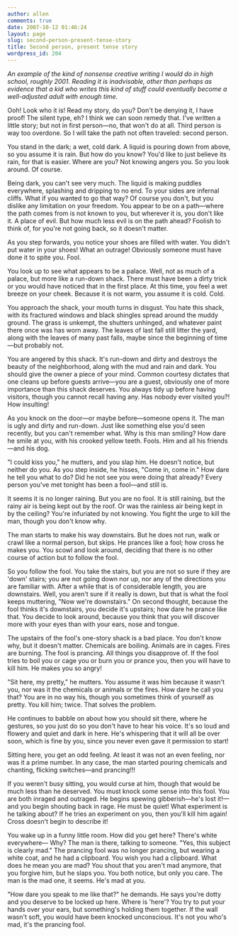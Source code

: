 ```yaml
---
author: allen
comments: true
date: 2007-10-12 01:46:24
layout: page
slug: second-person-present-tense-story
title: Second person, present tense story
wordpress_id: 204
---
```


*An example of the kind of nonsense creative writing I would do in high school, roughly 2001. Reading it is inadvisable, other than perhaps as evidence that a kid who writes this kind of stuff could eventually become a well-adjusted adult with enough time.*

Ooh! Look who it is! Read my story, do you? Don't be denying it, I have proof! The silent type, eh? I think we can soon remedy that. I've written a little story; but not in first person—no, that won't do at all. Third person is way too overdone. So I will take the path not often traveled: second person.

You stand in the dark; a wet, cold dark. A liquid is pouring down from above, so you assume it is rain. But how do you know? You'd like to just believe its rain, for that is easier. Where are you? Not knowing angers you. So you look around. Of course.

Being dark, you can't see very much. The liquid is making puddles everywhere, splashing and dripping to no end. To your sides are infernal cliffs. What if you wanted to go that way? Of course you don't, but you dislike any limitation on your freedom. You appear to be on a path—where the path comes from is not known to you, but wherever it is, you don't like it. A place of evil. But how much less evil is on the path ahead? Foolish to think of, for you're not going back, so it doesn't matter.

As you step forwards, you notice your shoes are filled with water. You didn't put water in your shoes! What an outrage! Obviously someone must have done it to spite you. Fool.

You look up to see what appears to be a palace. Well, not as much of a palace, but more like a run-down shack. There must have been a dirty trick or you would have noticed that in the first place. At this time, you feel a wet breeze on your cheek. Because it is not warm, you assume it is cold. Cold.

You approach the shack, your mouth turns in disgust. You hate this shack, with its fractured windows and black shingles spread around the muddy ground. The grass is unkempt, the shutters unhinged, and whatever paint there once was has worn away. The leaves of last fall still litter the yard, along with the leaves of many past falls, maybe since the beginning of time—but probably not.

You are angered by this shack. It's run-down and dirty and destroys the beauty of the neighborhood, along with the mud and rain and dark. You should give the owner a piece of your mind. Common courtesy dictates that one cleans up before guests arrive—you are a guest, obviously one of more importance than this shack deserves. You always tidy up before having visitors, though you cannot recall having any. Has nobody ever visited you?! How insulting!

As you knock on the door—or maybe before—someone opens it. The man is ugly and dirty and run-down. Just like something else you'd seen recently, but you can't remember what. Why is this man smiling? How dare he smile at you, with his crooked yellow teeth. Fools. Him and all his friends—and his dog.

"I could kiss you," he mutters, and you slap him. He doesn't notice, but neither do you. As you step inside, he hisses, "Come in, come in." How dare he tell you what to do? Did he not see you were doing that already? Every person you've met tonight has been a fool—and still is.

It seems it is no longer raining. But you are no fool. It is still raining, but the rainy air is being kept out by the roof. Or was the rainless air being kept in by the ceiling? You're infuriated by not knowing. You fight the urge to kill the man, though you don't know why.

The man starts to make his way downstairs. But he does not run, walk or crawl like a normal person, but skips. He prances like a fool; how cross he makes you. You scowl and look around, deciding that there is no other course of action but to follow the fool.

So you follow the fool. You take the stairs, but you are not so sure if they are 'down' stairs; you are not going down nor up, nor any of the directions you are familiar with. After a while that is of considerable length, you are downstairs. Well, you aren't sure if it really is down, but that is what the fool keeps muttering, "Now we're downstairs." On second thought, because the fool thinks it's downstairs, you decide it's upstairs; how dare he prance like that. You decide to look around, because you think that you will discover more with your eyes than with your ears, nose and tongue.

The upstairs of the fool's one-story shack is a bad place. You don't know why, but it doesn't matter. Chemicals are boiling. Animals are in cages. Fires are burning. The fool is prancing. All things you disapprove of. If the fool tries to boil you or cage you or burn you or prance you, then you will have to kill him. He makes you so angry!

"Sit here, my pretty," he mutters. You assume it was him because it wasn't you, nor was it the chemicals or animals or the fires. How dare he call you that? You are in no way his, though you sometimes think of yourself as pretty. You kill him; twice. That solves the problem.

He continues to babble on about how you should sit there, where he gestures, so you just do so you don't have to hear his voice. It's so loud and flowery and quiet and dark in here. He's whispering that it will all be over soon, which is fine by you, since you never even gave it permission to start!

Sitting here, you get an odd feeling. At least it was not an even feeling, nor was it a prime number. In any case, the man started pouring chemicals and chanting, flicking switches—and prancing!!!

If you weren't busy sitting, you would curse at him, though that would be much less than he deserved. You must knock some sense into this fool. You are both inraged and outraged. He begins spewing gibberish—he's lost it!—and you begin shouting back in rage. He must be quiet! What experiment is he talking about? If he tries an experiment on you, then you'll kill him again! Cross doesn't begin to describe it!

You wake up in a funny little room. How did you get here? There's white everywhere— Why? The man is there, talking to someone. "Yes, this subject is clearly mad." The prancing fool was no longer prancing, but wearing a white coat, and he had a clipboard. You wish you had a clipboard. What does he mean you are mad? You shout that you aren't mad anymore, that you forgive him, but he slaps you. You both notice, but only you care. The man is the mad one, it seems. He's mad at you.

"How dare you speak to me like that?" he demands. He says you're dotty and you deserve to be locked up here. Where is 'here'? You try to put your hands over your ears, but something's holding them together. If the wall wasn't soft, you would have been knocked unconscious. It's not you who's mad, it's the prancing fool.
